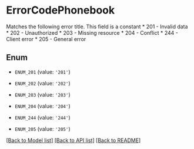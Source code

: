 # ErrorCodePhonebook

Matches the following error title.   This field is a constant    * 201 - Invalid data   * 202 - Unauthorized   * 203 - Missing resource   * 204 - Conflict   * 244 - Client error   * 205 - General error

## Enum

* `ENUM_201` (value: `'201'`)

* `ENUM_202` (value: `'202'`)

* `ENUM_203` (value: `'203'`)

* `ENUM_204` (value: `'204'`)

* `ENUM_244` (value: `'244'`)

* `ENUM_205` (value: `'205'`)

[[Back to Model list]](../README.md#documentation-for-models) [[Back to API list]](../README.md#documentation-for-api-endpoints) [[Back to README]](../README.md)


